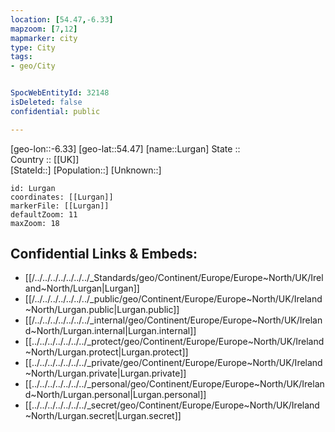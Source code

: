 ```yaml
---
location: [54.47,-6.33] 
mapzoom: [7,12] 
mapmarker: city 
type: City
tags:
- geo/City


SpocWebEntityId: 32148
isDeleted: false
confidential: public

---
```

[geo-lon::-6.33] 
[geo-lat::54.47] 
[name::Lurgan] 
State ::  
Country :: [[UK]]  
[StateId::] 
[Population::] 
[Unknown::] 


```leaflet
id: Lurgan
coordinates: [[Lurgan]] 
markerFile: [[Lurgan]] 
defaultZoom: 11 
maxZoom: 18
```


## Confidential Links & Embeds: 
- [[/../../../../../../../_Standards/geo/Continent/Europe/Europe~North/UK/Ireland~North/Lurgan|Lurgan]] 
- [[/../../../../../../../_public/geo/Continent/Europe/Europe~North/UK/Ireland~North/Lurgan.public|Lurgan.public]] 
- [[/../../../../../../../_internal/geo/Continent/Europe/Europe~North/UK/Ireland~North/Lurgan.internal|Lurgan.internal]] 
- [[../../../../../../../_protect/geo/Continent/Europe/Europe~North/UK/Ireland~North/Lurgan.protect|Lurgan.protect]] 
- [[../../../../../../../_private/geo/Continent/Europe/Europe~North/UK/Ireland~North/Lurgan.private|Lurgan.private]] 
- [[../../../../../../../_personal/geo/Continent/Europe/Europe~North/UK/Ireland~North/Lurgan.personal|Lurgan.personal]] 
- [[../../../../../../../_secret/geo/Continent/Europe/Europe~North/UK/Ireland~North/Lurgan.secret|Lurgan.secret]] 
